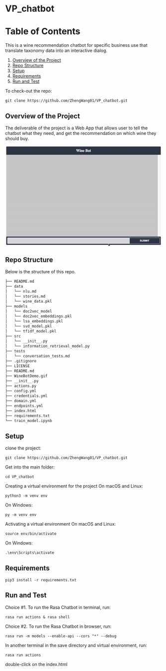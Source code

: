 # VP_chatbot


# Table of Contents
This is a wine recommendation chatbot for specific business use that translate taxonomy data into an interactive dialog.
1.  [Overview of the Project](README.md#overview-of-the-project)
2. [Repo Structure](README.md#repo-structure)
3. [Setup](README.md#setup)
4. [Requirements](README.md#requirements)
5. [Run and Test](README.md#run-and-test)



To check-out the repo:

```
git clone https://github.com/ZhengWang01/VP_chatbot.git
```



## Overview of the Project


The deliverable of the project is a Web App that allows user to tell the chatbot what they need, and get the recommendation on which wine they should buy.

<p float="left">
  <img src="WineBotDemo.gif" width="800" />
</p>

## Repo Structure

Below is the structure of this repo.

    ├── README.md
    ├── data
    │   └── nlu.md
    │   └── stories.md
    │   └── wine_data.pkl
    ├── models
    │   └── doc2vec_model
    │   └── doc2vec_embeddings.pkl
    │   └── lsa_embeddings.pkl
    │   └── svd_model.pkl
    │   └── tfidf_model.pkl
    ├── src
    │   └── __init__.py
    │   └── information_retrieval_model.py
    ├── tests
    │   └── conversation_tests.md
    ├── .gitignore
    ├── LICENSE
    ├── README.md
    ├── WineBotDemo.gif
    ├── __init__.py
    ├── actions.py
    ├── config.yml
    ├── credentials.yml
    ├── domain.yml
    ├── endpoints.yml
    ├── index.html
    ├── requirements.txt
    └── train_model.ipynb

## Setup

clone the project:
```
git clone https://github.com/ZhengWang01/VP_chatbot.git
```
Get into the main folder:
```
cd VP_chatbot
```

Creating a virtual environment for the project
On macOS and Linux:

```
python3 -m venv env
```
On Windows:
```
py -m venv env
```
Activating a virtual environment
On macOS and Linux:
```
source env/bin/activate
```
On Windows:

```
.\env\Scripts\activate
```
## Requirements

```
pip3 install -r requirements.txt
```


## Run and Test

Choice #1. To run the Rasa Chatbot in terminal, run:

```
rasa run actions & rasa shell
```

Choice #2. To run the Rasa Chatbot in browser, run:
```
rasa run -m models --enable-api --cors "*" --debug
```
In another terminal in the save directory and virtual environment, run:
```
rasa run actions
```
double-click on the index.html

